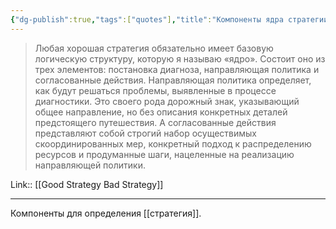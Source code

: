 ```yaml
---
{"dg-publish":true,"tags":["quotes"],"title":"Компоненты ядра стратегии","date":"2022-06-16T08:05:16+03:00","modified_at":"2022-06-22T09:48:48+03:00","permalink":"/quotes/202206160805/","dgHomeLink":false,"dgPassFrontmatter":true}
---
```



> Любая хорошая стратегия обязательно имеет базовую логическую структуру, которую я называю «ядро». Состоит оно из трех элементов: постановка диагноза, направляющая политика и согласованные действия. Направляющая политика определяет, как будут решаться проблемы, выявленные в процессе диагностики. Это своего рода дорожный знак, указывающий общее направление, но без описания конкретных деталей предстоящего путешествия. А согласованные действия представляют собой строгий набор осуществимых скоординированных мер, конкретный подход к распределению ресурсов и продуманные шаги, нацеленные на реализацию направляющей политики.

Link:: [[Good Strategy Bad Strategy]]

---

Компоненты для определения [[стратегия]].
